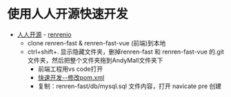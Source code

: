 # 使用人人开源快速开发
- [人人开源](https://gitee.com/renrenio) - [renrenio](https://github.com/renrenio)
	- clone renren-fast & renren-fast-vue (前端)到本地
	-  ctrl+shift+.  显示隐藏文件夹，删掉renren-fast 和 renren-fast-vue 的.git文件夹，然后把整个文件夹拖到AndyMall文件夹下
		- 前端工程用vs code打开
		- [快速开发--修改pom.xml](快速开发--修改pom.xml.md)
		- 复制：renren-fast/db/mysql.sql 文件内容，打开 navicate pre 创建
